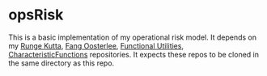 # opsRisk
This is a basic implementation of my operational risk model.  It depends on my <a href="https://github.com/phillyfan1138/RungeKutta">Runge Kutta</a>,  <a href="https://github.com/phillyfan1138/FangOost">Fang Oosterlee</a>,  <a href="https://github.com/phillyfan1138/FunctionalUtilities">Functional Utilities</a>, 
<a href="https://github.com/phillyfan1138/CharacteristicFunctions">CharacteristicFunctions</a> repositories. It expects these repos to be cloned in the same directory as this repo.

